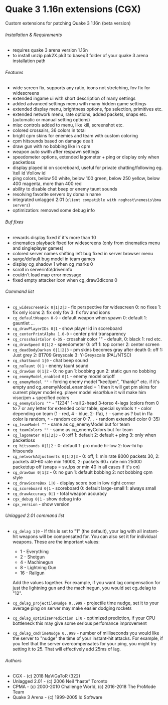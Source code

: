 # Quake 3 1.16n extensions (CGX)
Custom extensions for patching Quake 3 1.16n (beta version)

###### Installation & Requirements
- requires quake 3 arena version 1.16n
- to install unzip pak2X.pk3 to baseq3 folder of your quake 3 arena installation path

###### Features
- wide screen fix, supports any ratio, icons not stretching, fov fix for widescreens
- extended ingame ui with short description of many settings
- added advanced settings menu with many hidden game settings
- extended display menu, brightness options, fps selection, primitives etc.
- extended network menu, rate options, added packets, snaps etc. (automatic or manual setting options)
- misc controls added to menu, like kill, screenshot etc.
- colored crossairs, 36 colors in total
- bright cpm skins for enemies and team with custom coloring
- cpm hitsounds based on damage dealt
- draw gun with no bobbing like in cpm
- weapon auto swith after respawn settings
- speedometer options, extended lagometer + ping or display only when packetloss
- display played id on scoreboard, useful for private chatting/following eg. \tell id \follow id
- ping colors, below 50 white, below 100 green, below 250 yellow, below 400 magenta, more than 400 red
- ability to disable chat beep or enemy taunt sounds
- resolving favorite servers by domain name
- integrated unlagged 2.01 (`client compatible with noghost\nemesis\bma servers`)
- optimization: removed some debug info

###### Buf fixes
- rewards display fixed if it's more than 10
- cinematics playback fixed for widescreens (only from cinematics menu and singleplayer games)
- colored server names shifting left bug fixed in server browser menu
- sarge/default bug model in team games
- display cg_shadow 1 when cg_marks 0
- scroll in serverinfo\driverinfo
- couldn't load map error message
- fixed empty attacker icon when cg_draw3dicons 0

###### Command list
- `cg_wideScreenFix 0|1|2|3` - fix perspective for widescreen 0: no fixes 1: fix only icons 2: fix only fov 3: fix fov and icons
- `cg_defaultWeapon 0-9` - default weapon when spawn 0: default 1: gauntlet ...
- `cg_drawPlayerIDs 0|1` - show player id in scoreboard	
- `cg_centerPrintAlpha 1.0-0` - center print transparency
- `cg_crosshairColor 0-35` - crosshair color "" - default, 0: black 1: red etc.
- `cg_drawSpeed 0|1|2` - speedometer 0: off 1: top corner 2: center screen
- `cg_deadBodyDarken 0|1|2|3` - pm skins becomes gray after death 0: off 1: Just grey 2: BT709 Greyscale 3: Y-Greyscale (PAL/NTSC)
- `cg_chatSound 1|0` - chat beep sound
- `cg_noTaunt 0|1` - enemy taunt sound
- `cg_drawGun 0|1|2` - 0: no gun 1: bobbing gun 2: static gun no bobbing
- `cg_enemyModel_enabled 0|1` - enemy model on\off
- `cg_enemyModel ""` - forcing enemy model "keel/pm", "thankjr" etc. if it's empty and cg_enemyModel_enambled = 1 then it will get pm skins for current player model eg. player model visor/blue it will make him visor/pm + specified colors
- `cg_enemyColors ""` - "1234" 1-rail 2-head 3-torso 4-legs (colors from 0 to 7 or any letter for extended color table, special symbols  `?` - color depending on team (1 - red, 4 - blue, 2- ffa), `!` - same as ? but in ffa color is random, `*` - random color 0-7, `.` - random extended color 0-35)	
- `cg_teamModel ""` - same as cg_enemyModel but for team
- `cg_teamColors ""` - same as cg_enemyColors but for team
- `cg_lagometer 0|1|2|3` - 0 :off 1: default 2: default + ping 3: only when packetloss
- `cg_hitsounds 0|1|2` - 0: default 1: pro mode hi-low 2: low-hi hp hitsounds
- `cg_networkAdjustments 0|1|2|3` - 0: off, 1: min rate 8000 packets 30, 2: packets 40-60 rate min 16000, 2: packets 60+ rate min 25000 packetdup off (snaps = sv_fps or min 40 in all cases if it's on)
- `cg_drawGun 0|1|2` - 0: no gun 1: default bobbing 2: not bobbing cpm style
- `cg_drawScoreBox 1|0` - display score box in low right corner 
- `cg_scoreboard 0|1` - scoreboard 0: default large-small 1: always small
- `cg_drawAccuracy 0|1` - total weapon accuracy
- `cgx_debug 0|1` - show debug info
- `cgx_version` - show version

###### Unlagged 2.01 command list
- `cg_delag 1|0` - If this is set to "1" (the default), your lag with all instant-hit weapons will be compensated for. You can also set it for individual weapons. These are the important values:
  - 1 - Everything
  - 2 - Shotgun
  - 4 - Machinegun
  - 8 - Lightning Gun
  - 16 - Railgun
  
  Add the values together. For example, if you want lag compensation for just the lightning gun and the machinegun, you would set cg_delag to "12".
- `cg_delag_projectileNudge 0..999` - projectile time nudge, set it to your average ping on server may make easier dodging rockets
- `cg_delag_optimizePrediction 1|0` - optimized prediction, if your CPU bottleneck this may give some serious perfomance improvement
- `cg_delag_cmdTimeNudge 0..999` - number of milliseconds you would like the server to "nudge" the time of your instant-hit attacks. For example, if you feel that the server overcompensates for your ping, you might try setting it to 25. That will effectively add 25ms of lag.

###### Authors
- CGX - (c) 2018 NaViGaToR (322)
- Unlagged 2.01 - (c) 2006 Neil “haste” Toronto
- CPMA - (c) 2000-2010 Challenge World, (c) 2016-2018 The ProMode Team
- Quake 3 Arena - (c) 1999-2005 Id Software
